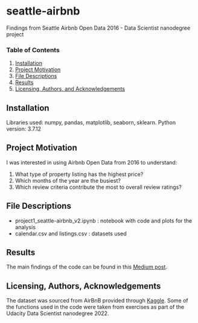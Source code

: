 # seattle-airbnb
Findings from Seattle Airbnb Open Data 2016 - Data Scientist nanodegree project

### Table of Contents

1. [Installation](#installation)
2. [Project Motivation](#motivation)
3. [File Descriptions](#files)
4. [Results](#results)
5. [Licensing, Authors, and Acknowledgements](#licensing)

## Installation <a name="installation"></a>

Libraries used: numpy, pandas, matplotlib, seaborn, sklearn. Python version: 3.7.12

## Project Motivation<a name="motivation"></a>

I was interested in using Airbnb Open Data from 2016 to understand:
1.	What type of property listing has the highest price? 
2.	Which months of the year are the busiest? 
3.	Which review criteria contribute the most to overall review ratings?

## File Descriptions <a name="files"></a>

+ project1_seattle-airbnb_v2.ipynb : notebook with code and plots for the analysis
+ calendar.csv and listings.csv : datasets used

## Results<a name="results"></a>

The main findings of the code can be found in this [Medium post](link).

## Licensing, Authors, Acknowledgements<a name="licensing"></a>
The dataset was sourced from AirBnB provided through [Kaggle](https://www.kaggle.com/datasets/airbnb/seattle?resource=download). Some of the functions used in the code were taken from exercises as part of the Udacity Data Scientist nanodegree 2022.
